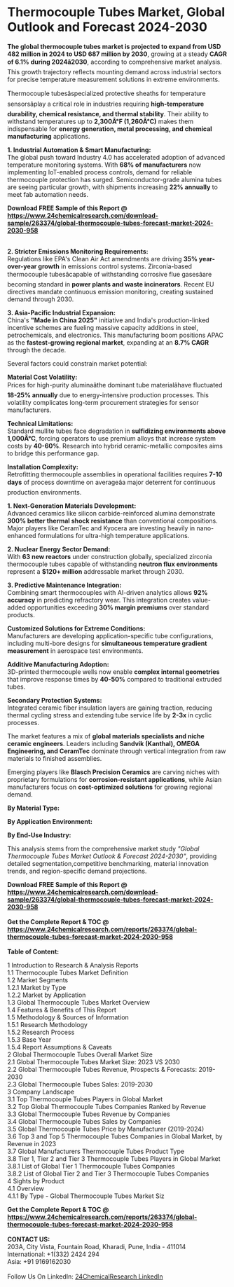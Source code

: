 <h1>Thermocouple Tubes Market, Global Outlook and Forecast 2024-2030</h1><p><strong>The global thermocouple tubes market is projected to expand from USD 482 million in 2024 to USD 687 million by 2030</strong>, growing at a steady <strong>CAGR of 6.1% during 2024â2030</strong>, according to comprehensive market analysis. This growth trajectory reflects mounting demand across industrial sectors for precise temperature measurement solutions in extreme environments.</p><p>Thermocouple tubesâspecialized protective sheaths for temperature sensorsâplay a critical role in industries requiring <strong>high-temperature durability, chemical resistance, and thermal stability</strong>. Their ability to withstand temperatures up to <strong>2,300Â°F (1,260Â°C)</strong> makes them indispensable for <strong>energy generation, metal processing, and chemical manufacturing</strong> applications.</p><p><strong>1. Industrial Automation &amp; Smart Manufacturing:</strong><br>
The global push toward Industry 4.0 has accelerated adoption of advanced temperature monitoring systems. With <strong>68% of manufacturers</strong> now implementing IoT-enabled process controls, demand for reliable thermocouple protection has surged. Semiconductor-grade alumina tubes are seeing particular growth, with shipments increasing <strong>22% annually</strong> to meet fab automation needs.</p><div><b>Download FREE Sample of this Report @ 
            <a href="https://www.24chemicalresearch.com/download-sample/263374/global-thermocouple-tubes-forecast-market-2024-2030-958">
            https://www.24chemicalresearch.com/download-sample/263374/global-thermocouple-tubes-forecast-market-2024-2030-958</a></b></div><br><p><strong>2. Stricter Emissions Monitoring Requirements:</strong><br>
Regulations like EPA's Clean Air Act amendments are driving <strong>35% year-over-year growth</strong> in emissions control systems. Zirconia-based thermocouple tubesâcapable of withstanding corrosive flue gasesâare becoming standard in <strong>power plants and waste incinerators</strong>. Recent EU directives mandate continuous emission monitoring, creating sustained demand through 2030.</p><p><strong>3. Asia-Pacific Industrial Expansion:</strong><br>
China's <strong>"Made in China 2025"</strong> initiative and India's production-linked incentive schemes are fueling massive capacity additions in steel, petrochemicals, and electronics. This manufacturing boom positions APAC as the <strong>fastest-growing regional market</strong>, expanding at an <strong>8.7% CAGR</strong> through the decade.</p><p>Several factors could constrain market potential:</p><p><strong>Material Cost Volatility:</strong><br>
	Prices for high-purity aluminaâthe dominant tube materialâhave fluctuated <strong>18-25% annually</strong> due to energy-intensive production processes. This volatility complicates long-term procurement strategies for sensor manufacturers.</p><p><strong>Technical Limitations:</strong><br>
	Standard mullite tubes face degradation in <strong>sulfidizing environments above 1,000Â°C</strong>, forcing operators to use premium alloys that increase system costs by <strong>40-60%</strong>. Research into hybrid ceramic-metallic composites aims to bridge this performance gap.</p><p><strong>Installation Complexity:</strong><br>
	Retrofitting thermocouple assemblies in operational facilities requires <strong>7-10 days</strong> of process downtime on averageâa major deterrent for continuous production environments.</p><p><strong>1. Next-Generation Materials Development:</strong><br>
Advanced ceramics like silicon carbide-reinforced alumina demonstrate <strong>300% better thermal shock resistance</strong> than conventional compositions. Major players like CeramTec and Kyocera are investing heavily in nano-enhanced formulations for ultra-high temperature applications.</p><p><strong>2. Nuclear Energy Sector Demand:</strong><br>
With <strong>63 new reactors</strong> under construction globally, specialized zirconia thermocouple tubes capable of withstanding <strong>neutron flux environments</strong> represent a <strong>$120+ million</strong> addressable market through 2030.</p><p><strong>3. Predictive Maintenance Integration:</strong><br>
Combining smart thermocouples with AI-driven analytics allows <strong>92% accuracy</strong> in predicting refractory wear. This integration creates value-added opportunities exceeding <strong>30% margin premiums</strong> over standard products.</p><p><strong>Customized Solutions for Extreme Conditions:</strong><br>
	Manufacturers are developing application-specific tube configurations, including multi-bore designs for <strong>simultaneous temperature gradient measurement</strong> in aerospace test environments.</p><p><strong>Additive Manufacturing Adoption:</strong><br>
	3D-printed thermocouple wells now enable <strong>complex internal geometries</strong> that improve response times by <strong>40-50%</strong> compared to traditional extruded tubes.</p><p><strong>Secondary Protection Systems:</strong><br>
	Integrated ceramic fiber insulation layers are gaining traction, reducing thermal cycling stress and extending tube service life by <strong>2-3x</strong> in cyclic processes.</p><p>The market features a mix of <strong>global materials specialists and niche ceramic engineers</strong>. Leaders including <strong>Sandvik (Kanthal), OMEGA Engineering, and CeramTec</strong> dominate through vertical integration from raw materials to finished assemblies.</p><p>Emerging players like <strong>Blasch Precision Ceramics</strong> are carving niches with proprietary formulations for <strong>corrosion-resistant applications</strong>, while Asian manufacturers focus on <strong>cost-optimized solutions</strong> for growing regional demand.</p><p><strong>By Material Type:</strong></p><p><strong>By Application Environment:</strong></p><p><strong>By End-Use Industry:</strong></p><p>This analysis stems from the comprehensive market study <em>"Global Thermocouple Tubes Market Outlook &amp; Forecast 2024-2030"</em>, providing detailed segmentation,competitive benchmarking, material innovation trends, and region-specific demand projections.</p><div><b>Download FREE Sample of this Report @ 
            <a href="https://www.24chemicalresearch.com/download-sample/263374/global-thermocouple-tubes-forecast-market-2024-2030-958">
            https://www.24chemicalresearch.com/download-sample/263374/global-thermocouple-tubes-forecast-market-2024-2030-958</a></b></div><br><div><b>Get the Complete Report & TOC @ 
            <a href="https://www.24chemicalresearch.com/reports/263374/global-thermocouple-tubes-forecast-market-2024-2030-958">
            https://www.24chemicalresearch.com/reports/263374/global-thermocouple-tubes-forecast-market-2024-2030-958</a></b></div><br>
            <b>Table of Content:</b><p>1 Introduction to Research & Analysis Reports<br />
    1.1 Thermocouple Tubes Market Definition<br />
    1.2 Market Segments<br />
        1.2.1 Market by Type<br />
        1.2.2 Market by Application<br />
    1.3 Global Thermocouple Tubes Market Overview<br />
    1.4 Features & Benefits of This Report<br />
    1.5 Methodology & Sources of Information<br />
        1.5.1 Research Methodology<br />
        1.5.2 Research Process<br />
        1.5.3 Base Year<br />
        1.5.4 Report Assumptions & Caveats<br />
2 Global Thermocouple Tubes Overall Market Size<br />
    2.1 Global Thermocouple Tubes Market Size: 2023 VS 2030<br />
    2.2 Global Thermocouple Tubes Revenue, Prospects & Forecasts: 2019-2030<br />
    2.3 Global Thermocouple Tubes Sales: 2019-2030<br />
3 Company Landscape<br />
    3.1 Top Thermocouple Tubes Players in Global Market<br />
    3.2 Top Global Thermocouple Tubes Companies Ranked by Revenue<br />
    3.3 Global Thermocouple Tubes Revenue by Companies<br />
    3.4 Global Thermocouple Tubes Sales by Companies<br />
    3.5 Global Thermocouple Tubes Price by Manufacturer (2019-2024)<br />
    3.6 Top 3 and Top 5 Thermocouple Tubes Companies in Global Market, by Revenue in 2023<br />
    3.7 Global Manufacturers Thermocouple Tubes Product Type<br />
    3.8 Tier 1, Tier 2 and Tier 3 Thermocouple Tubes Players in Global Market<br />
        3.8.1 List of Global Tier 1 Thermocouple Tubes Companies<br />
        3.8.2 List of Global Tier 2 and Tier 3 Thermocouple Tubes Companies<br />
4 Sights by Product<br />
    4.1 Overview<br />
        4.1.1 By Type - Global Thermocouple Tubes Market Siz</p><div><b>Get the Complete Report & TOC @ 
            <a href="https://www.24chemicalresearch.com/reports/263374/global-thermocouple-tubes-forecast-market-2024-2030-958">
            https://www.24chemicalresearch.com/reports/263374/global-thermocouple-tubes-forecast-market-2024-2030-958</a></b></div><br><b>CONTACT US:</b><br>
            203A, City Vista, Fountain Road, Kharadi, Pune, India - 411014<br>
            International: +1(332) 2424 294<br>
            Asia: +91 9169162030 <br><br>
            Follow Us On LinkedIn: <a href="https://www.linkedin.com/company/24chemicalresearch/">24ChemicalResearch LinkedIn</a>
